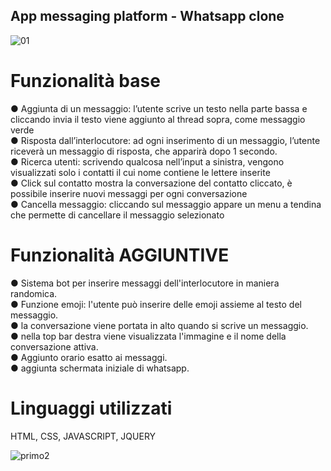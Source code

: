 ## App messaging platform - Whatsapp clone

![01](https://user-images.githubusercontent.com/57659914/73124733-e8b85a80-3f9e-11ea-9d4a-2a48f94927f3.jpg)

# Funzionalità base
	
● Aggiunta di un messaggio: l’utente scrive un testo nella parte bassa e cliccando invia il testo viene aggiunto al thread sopra, come messaggio verde <br>
● Risposta dall’interlocutore: ad ogni inserimento di un messaggio, l’utente riceverà un messaggio di risposta, che apparirà dopo 1 secondo. <br>
● Ricerca utenti: scrivendo qualcosa nell’input a sinistra, vengono visualizzati solo i contatti il cui nome contiene le lettere inserite <br> 
● Click sul contatto mostra la conversazione del contatto cliccato, è possibile inserire nuovi messaggi per ogni conversazione <br>
● Cancella messaggio: cliccando sul messaggio appare un menu a tendina che permette di cancellare il messaggio selezionato <br>

# Funzionalità AGGIUNTIVE

● Sistema bot per inserire messaggi dell'interlocutore in maniera randomica. <br>
● Funzione emoji: l'utente può inserire delle emoji assieme al testo del messaggio. <br>
● la conversazione viene portata in alto quando si scrive un messaggio. <br>
● nella top bar destra viene visualizzata l'immagine e il nome della conversazione attiva. <br>
● Aggiunto orario esatto ai messaggi. <br>
● aggiunta schermata iniziale di whatsapp. <br>
 
# Linguaggi utilizzati
HTML, CSS, JAVASCRIPT, JQUERY

![primo2](https://user-images.githubusercontent.com/57659914/73124954-a5132000-3fa1-11ea-8492-a155831ce3f6.gif)
